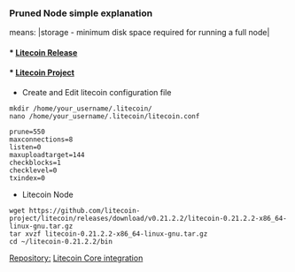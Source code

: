 
### Pruned Node simple explanation
means: |storage - minimum disk space required for running a full node|


#### * [Litecoin Release](https://github.com/litecoin-project/litecoin/releases) 
#### * [Litecoin Project](https://www.litecoin.net/)

* Create and Edit litecoin configuration file
```
mkdir /home/your_username/.litecoin/
nano /home/your_username/.litecoin/litecoin.conf
```
```
prune=550
maxconnections=8
listen=0
maxuploadtarget=144
checkblocks=1
checklevel=0
txindex=0
```

* Litecoin Node
```
wget https://github.com/litecoin-project/litecoin/releases/download/v0.21.2.2/litecoin-0.21.2.2-x86_64-linux-gnu.tar.gz
tar xvzf litecoin-0.21.2.2-x86_64-linux-gnu.tar.gz
cd ~/litecoin-0.21.2.2/bin
```
[Repository:](https://github.com/litecoin-project/litecoin/releases)
[Litecoin Core integration](https://github.com/litecoin-project/litecoin)



